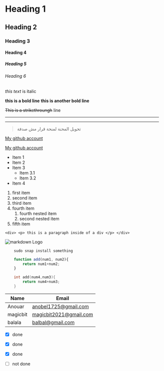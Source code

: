 <!-- heading -->
# Heading 1
## Heading 2
### Heading 3
#### Heading 4
##### Heading 5 
###### Heading 6

<!-- Italic -->

*this text* is italic

<!-- bold -->

**this is a bold line**
__this is another bold line__

<!-- Strikethrough -->

~~This is a strikethroungh~~ line

<!-- Horizantal rule -->

---
___

<!-- blockquote -->

>تحويل المحنة لمنحة قرار مش صدفة

<!-- Links -->

[My github account](https://github.com/)

[My github account](https://github.com/ "github")

<!-- ul -->

* Item 1
* Item 2
* Item 3
    * Item 3.1
    * Item 3.2
* Item 4

<!-- ol -->

1. first item
2. second item
3. third item
1. fourth item
    1. fourth nested item
    2. second nested item
5. fifth item

<!-- inline code block -->

` <div> <p> this is a paragraph inside of a div </p> </div> `

<!-- Images -->

![markdown Logo](Markdown.png)

<!-- Github Markdown -->

<!-- Code blocks -->

```
    sudo snap install something
```
```javascript
    function add(num1, num2){
        return num1+num2;
    }
```
```cpp
    int add(num4,num3){
        return num4+num3;
    }
```
<!-- Tables -->

| Name | Email      |
|------|------------|
|Anouar| anobel1725@gmail.com|
|magicbit| magicbit2021@gmail.com|
|balala| balbal@gmail.com|

<!-- Task list -->
* [x] done
* [x] done
* [x] done
* [ ] not done

